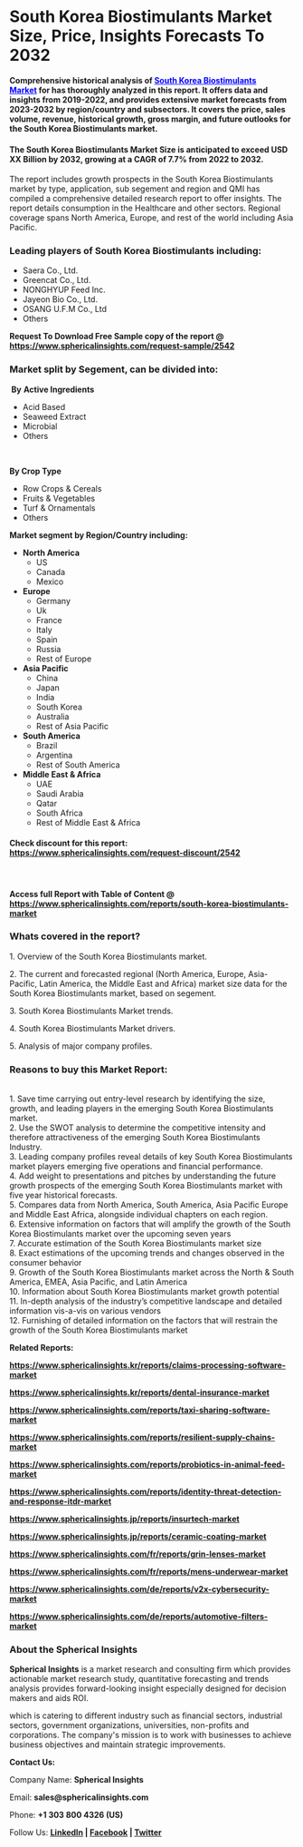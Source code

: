 <h1 class="news-post-title">South Korea Biostimulants Market Size,&nbsp;Price, Insights Forecasts To 2032</h1>
<p><strong>Comprehensive historical analysis of&nbsp;<span style="color: #0000ff;"><a style="color: #0000ff;" href="https://www.sphericalinsights.com/reports/south-korea-biostimulants-market" target="_blank">South Korea Biostimulants Market</a></span>&nbsp;for has thoroughly analyzed in this report. It offers data and insights from 2019-2022, and provides extensive market forecasts from 2023-2032 by region/country and subsectors. It covers the price, sales volume, revenue, historical growth, gross margin, and future outlooks for the South Korea Biostimulants market.</strong></p>
<h4><strong>The South Korea Biostimulants Market Size is anticipated to exceed USD XX Billion by 2032, growing at a CAGR of 7.7% from 2022 to 2032. </strong></h4>
<p>The report includes growth prospects in the South Korea Biostimulants market by type, application, sub segement and region and QMI has compiled a comprehensive detailed research report to offer insights. The report details consumption in the Healthcare and other sectors. Regional coverage spans North America, Europe, and rest of the world including Asia Pacific.</p>
<h3><strong>Leading players of South Korea Biostimulants including:</strong></h3>
<ul>
<li>Saera Co., Ltd.</li>
<li>Greencat Co., Ltd.</li>
<li>NONGHYUP Feed Inc.</li>
<li>Jayeon Bio Co., Ltd.</li>
<li>OSANG U.F.M Co., Ltd</li>
<li>Others</li>
</ul>
<p><strong>Request To Download Free Sample copy of the report @ <a href="https://www.sphericalinsights.com/request-sample/2542" target="_blank">https://www.sphericalinsights.com/request-sample/2542</a></strong></p>
<h3><strong>Market split by Segement, can be divided into:</strong></h3>
<p><strong>&nbsp;By</strong>&nbsp;<strong>Active Ingredients</strong></p>
<ul>
<li>Acid Based</li>
<li>Seaweed Extract</li>
<li>Microbial</li>
<li>Others</li>
</ul>
<p>&nbsp;</p>
<p><strong>By Crop Type</strong></p>
<ul>
<li>Row Crops &amp; Cereals</li>
<li>Fruits &amp; Vegetables</li>
<li>Turf &amp; Ornamentals</li>
<li>Others</li>
</ul>
<p><strong>Market segment by Region/Country including:</strong></p>
<ul>
<li><strong>North America</strong>
<ul>
<li>US</li>
<li>Canada</li>
<li>Mexico</li>
</ul>
</li>
<li><strong>Europe</strong>
<ul>
<li>Germany</li>
<li>Uk</li>
<li>France</li>
<li>Italy</li>
<li>Spain</li>
<li>Russia</li>
<li>Rest of Europe</li>
</ul>
</li>
<li><strong>Asia Pacific</strong>
<ul>
<li>China</li>
<li>Japan</li>
<li>India</li>
<li>South Korea</li>
<li>Australia</li>
<li>Rest of Asia Pacific</li>
</ul>
</li>
<li><strong>South America</strong>
<ul>
<li>Brazil</li>
<li>Argentina</li>
<li>Rest of South America</li>
</ul>
</li>
<li><strong>Middle East &amp; Africa</strong>
<ul>
<li>UAE</li>
<li>Saudi Arabia</li>
<li>Qatar</li>
<li>South Africa</li>
<li>Rest of Middle East &amp; Africa</li>
</ul>
</li>
</ul>
<h4>Check discount for this report: <a href="https://www.sphericalinsights.com/request-discount/2542" target="_blank">https://www.sphericalinsights.com/request-discount/2542</a></h4>
<p>&nbsp;</p>
<h4>Access full Report with Table of Content @ <a href="https://www.sphericalinsights.com/reports/south-korea-biostimulants-market" target="_blank">https://www.sphericalinsights.com/reports/south-korea-biostimulants-market</a></h4>
<h3><strong>Whats covered in the report?</strong></h3>
<p>1. Overview of the South Korea Biostimulants market.</p>
<p>2. The current and forecasted regional (North America, Europe, Asia-Pacific, Latin America, the Middle East and Africa) market size data for the South Korea Biostimulants market, based on segement.</p>
<p>3. South Korea Biostimulants Market trends.</p>
<p>4. South Korea Biostimulants Market drivers.</p>
<p>5. Analysis of major company profiles.</p>
<h3><strong>Reasons to buy this Market Report:</strong></h3>
<p><br /> 1. Save time carrying out entry-level research by identifying the size, growth, and leading players in the emerging South Korea Biostimulants market.<br /> 2. Use the SWOT analysis to determine the competitive intensity and therefore attractiveness of the emerging South Korea Biostimulants Industry.<br /> 3. Leading company profiles reveal details of key South Korea Biostimulants market players emerging five operations and financial performance.<br /> 4. Add weight to presentations and pitches by understanding the future growth prospects of the emerging South Korea Biostimulants market with five year historical forecasts.<br /> 5. Compares data from North America, South America, Asia Pacific Europe and Middle East Africa, alongside individual chapters on each region.<br /> 6. Extensive information on factors that will amplify the growth of the South Korea Biostimulants market over the upcoming seven years<br /> 7. Accurate estimation of the South Korea Biostimulants market size <br /> 8. Exact estimations of the upcoming trends and changes observed in the consumer behavior <br /> 9. Growth of the South Korea Biostimulants market across the North &amp; South America, EMEA, Asia Pacific, and Latin America<br /> 10. Information about South Korea Biostimulants market growth potential<br /> 11. In-depth analysis of the industry&rsquo;s competitive landscape and detailed information vis-a-vis on various vendors<br /> 12. Furnishing of detailed information on the factors that will restrain the growth of the South Korea Biostimulants market</p>
<p><strong>Related Reports:</strong></p>
<p><strong><a href="https://www.sphericalinsights.kr/reports/claims-processing-software-market">https://www.sphericalinsights.kr/reports/claims-processing-software-market</a> </strong></p>
<p><strong><a href="https://www.sphericalinsights.kr/reports/dental-insurance-market">https://www.sphericalinsights.kr/reports/dental-insurance-market</a></strong></p>
<p><strong><a href="https://www.sphericalinsights.com/reports/taxi-sharing-software-market">https://www.sphericalinsights.com/reports/taxi-sharing-software-market</a>&nbsp; </strong></p>
<p><strong><a href="https://www.sphericalinsights.com/reports/resilient-supply-chains-market">https://www.sphericalinsights.com/reports/resilient-supply-chains-market</a> </strong></p>
<p><strong><a href="https://www.sphericalinsights.com/reports/probiotics-in-animal-feed-market">https://www.sphericalinsights.com/reports/probiotics-in-animal-feed-market</a> </strong></p>
<p><strong><a href="https://www.sphericalinsights.com/reports/identity-threat-detection-and-response-itdr-market">https://www.sphericalinsights.com/reports/identity-threat-detection-and-response-itdr-market</a> </strong></p>
<p><strong><a href="https://www.sphericalinsights.jp/reports/insurtech-market">https://www.sphericalinsights.jp/reports/insurtech-market</a> </strong></p>
<p><strong><a href="https://www.sphericalinsights.jp/reports/ceramic-coating-market">https://www.sphericalinsights.jp/reports/ceramic-coating-market</a></strong></p>
<p><strong><a href="https://www.sphericalinsights.com/fr/reports/grin-lenses-market">https://www.sphericalinsights.com/fr/reports/grin-lenses-market</a> </strong></p>
<p><strong><a href="https://www.sphericalinsights.com/fr/reports/mens-underwear-market">https://www.sphericalinsights.com/fr/reports/mens-underwear-market</a> </strong></p>
<p><strong><a href="https://www.sphericalinsights.com/de/reports/v2x-cybersecurity-market">https://www.sphericalinsights.com/de/reports/v2x-cybersecurity-market</a> </strong></p>
<p><strong><a href="https://www.sphericalinsights.com/de/reports/automotive-filters-market">https://www.sphericalinsights.com/de/reports/automotive-filters-market</a></strong></p>
<h3><strong>About the Spherical Insights</strong></h3>
<p><strong>Spherical Insights</strong> is a market research and consulting firm which provides actionable market research study, quantitative forecasting and trends analysis provides forward-looking insight especially designed for decision makers and aids ROI.</p>
<p>which is catering to different industry such as financial sectors, industrial sectors, government organizations, universities, non-profits and corporations. The company's mission is to work with businesses to achieve business objectives and maintain strategic improvements.</p>
<p><strong>Contact Us:</strong></p>
<p>Company Name: <strong>Spherical Insights</strong></p>
<p>Email: <strong>sales@sphericalinsights.com</strong></p>
<p>Phone: <strong>+1 303 800 4326 (US)</strong></p>
<p>Follow Us: <strong><a href="https://www.linkedin.com/company/spherical-insight/"><u>LinkedIn</u></a> | <a href="https://www.facebook.com/sphericalinsights22"><u>Facebook</u></a> | <a href="https://twitter.com/SInsights_US"><u>Twitter</u></a></strong></p>
